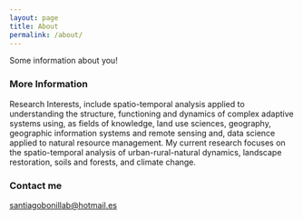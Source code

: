 ```yaml
---
layout: page
title: About
permalink: /about/
---
```


Some information about you!

### More Information

Research Interests, include spatio-temporal analysis applied to understanding the structure, functioning and dynamics of complex adaptive systems using, as fields of knowledge, land use sciences, geography, geographic information systems and remote sensing and,  data science applied to natural resource management. My current research focuses on the spatio-temporal analysis of urban-rural-natural dynamics, landscape restoration, soils and forests, and climate change.

### Contact me

[santiagobonillab@hotmail.es](mailto:santiagobonillab@hotmail.es)
